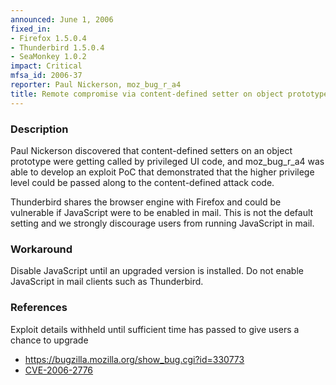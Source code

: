 ```yaml
---
announced: June 1, 2006
fixed_in:
- Firefox 1.5.0.4
- Thunderbird 1.5.0.4
- SeaMonkey 1.0.2
impact: Critical
mfsa_id: 2006-37
reporter: Paul Nickerson, moz_bug_r_a4
title: Remote compromise via content-defined setter on object prototypes
---
```


<h3>Description</h3>

<p>Paul Nickerson discovered that content-defined setters on an object prototype were
getting called by privileged UI code, and moz_bug_r_a4 was able to develop an
exploit PoC that demonstrated that the higher privilege level could be passed
along to the content-defined attack code.</p>

<p class="note">Thunderbird shares the browser engine with Firefox
and could be vulnerable if JavaScript were to be enabled in mail. This is not
the default setting and we strongly discourage users from running
JavaScript in mail.</p>

<h3>Workaround</h3>

<p>Disable JavaScript until an upgraded version is installed. Do not enable
JavaScript in mail clients such as Thunderbird.</p>

<h3>References</h3>

<p>Exploit details withheld until sufficient time has passed to give
users a chance to upgrade</p>

<ul>
<li><a href="https://bugzilla.mozilla.org/show_bug.cgi?id=330773">
https://bugzilla.mozilla.org/show_bug.cgi?id=330773</a></li>
<li>
<a class="ex-ref" href="http://www.cve.mitre.org/cgi-bin/cvename.cgi?name=CVE-2006-2776">CVE-2006-2776</a></li>
</ul>



